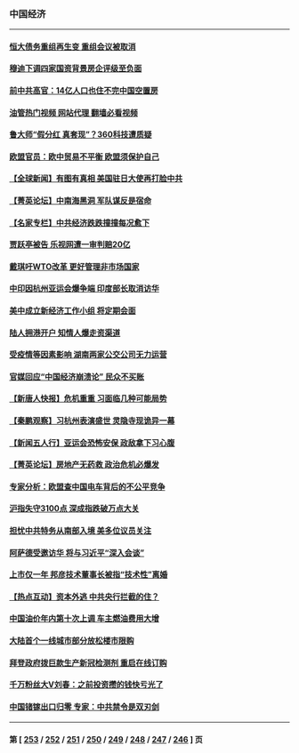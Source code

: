 ### 中国经济
---
#### [恒大债务重组再生变 重组会议被取消](../../pages/ncid283/n14079975.md?09242045) 
#### [穆迪下调四家国资背景房企评级至负面](../../pages/ncid283/n14079968.md?09242045) 
#### [前中共高官：14亿人口也住不完中国空置房](../../pages/ncid283/n14079941.md?09242045) 
#### [油管热门视频 网站代理 翻墙必看视频](http://138.2.39.72:81/youtube.html?epic-marker?09242045)
#### [鲁大师“假分红 真套现”？360科技遭质疑](../../pages/ncid283/n14079772.md?09242045) 
#### [欧盟官员：欧中贸易不平衡 欧盟须保护自己](../../pages/ncid283/n14079776.md?09242045) 
#### [【全球新闻】有图有真相 美国驻日大使再打脸中共](../../pages/ncid283/n14079756.md?09242045) 
#### [【菁英论坛】中南海黑洞 军队谋反是宿命](../../pages/ncid283/n14079496.md?09242045) 
#### [【名家专栏】中共经济跌跌撞撞每况愈下](../../pages/ncid283/n14079229.md?09242045) 
#### [贾跃亭被告 乐视网遭一审判赔20亿](../../pages/ncid283/n14079506.md?09242045) 
#### [戴琪吁WTO改革 更好管理非市场国家](../../pages/ncid283/n14079511.md?09242045) 
#### [中印因杭州亚运会爆争端 印度部长取消访华](../../pages/ncid283/n14079347.md?09242045) 
#### [美中成立新经济工作小组 将定期会面](../../pages/ncid283/n14079310.md?09242045) 
#### [陆人拥港开户 知情人爆走资渠道](../../pages/ncid283/n14079275.md?09242045) 
#### [受疫情等因素影响 湖南两家公交公司无力运营](../../pages/ncid283/n14079172.md?09242045) 
#### [官媒回应“中国经济崩溃论” 民众不买账](../../pages/ncid283/n14078742.md?09242045) 
#### [【新唐人快报】危机重重 习面临几种可能局势](../../pages/ncid283/n14078821.md?09242045) 
#### [【秦鹏观察】习杭州表演盛世 灵隐寺现诡异一幕](../../pages/ncid283/n14078819.md?09242045) 
#### [【新闻五人行】亚运会恐怖安保 政敌拿下习心腹](../../pages/ncid283/n14078808.md?09242045) 
#### [【菁英论坛】房地产无药救 政治危机必爆发](../../pages/ncid283/n14078766.md?09242045) 
#### [专家分析：欧盟查中国电车背后的不公平竞争](../../pages/ncid283/n14078796.md?09242045) 
#### [沪指失守3100点 深成指跌破万点大关](../../pages/ncid283/n14078552.md?09242045) 
#### [担忧中共特务从南部入境 美多位议员关注](../../pages/ncid283/n14078532.md?09242045) 
#### [阿萨德受邀访华 将与习近平“深入会谈”](../../pages/ncid283/n14078489.md?09242045) 
#### [上市仅一年 邦彦技术董事长被指“技术性”离婚](../../pages/ncid283/n14078217.md?09242045) 
#### [【热点互动】资本外逃 中共央行拦截的住？](../../pages/ncid283/n14078081.md?09242045) 
#### [中国油价年内第十次上调 车主燃油费用大增](../../pages/ncid283/n14078104.md?09242045) 
#### [大陆首个一线城市部分放松楼市限购](../../pages/ncid283/n14078107.md?09242045) 
#### [拜登政府拨巨款生产新冠检测剂 重启在线订购](../../pages/ncid283/n14078082.md?09242045) 
#### [千万粉丝大V刘春：之前投资攒的钱快亏光了](../../pages/ncid283/n14078078.md?09242045) 
#### [中国锗镓出口归零 专家：中共禁令是双刃剑](../../pages/ncid283/n14077912.md?09242045) 

---
#### 第 [ [253](./253.md?09242045) / [252](./252.md?09242045) / [251](./251.md?09242045) / [250](./250.md?09242045) / [249](./249.md?09242045) / [248](./248.md?09242045) / [247](./247.md?09242045) / [246](./246.md?09242045) ] 页
